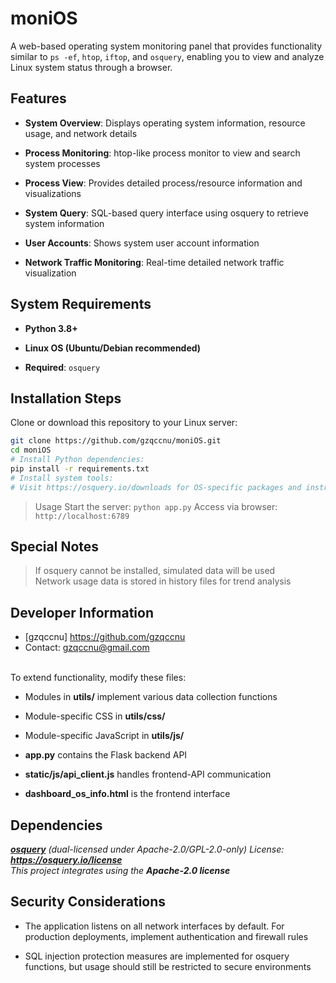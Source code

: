 # moniOS

A web-based operating system monitoring panel that provides functionality similar to `ps -ef`, `htop`, `iftop`, and `osquery`, 
enabling you to view and analyze Linux system status through a browser.

## Features
- **System Overview**: Displays operating system information, resource usage, and network details

- **Process Monitoring**: htop-like process monitor to view and search system processes

- **Process View**: Provides detailed process/resource information and visualizations

- **System Query**: SQL-based query interface using osquery to retrieve system information

- **User Accounts**: Shows system user account information

- **Network Traffic Monitoring**: Real-time detailed network traffic visualization

## System Requirements
- **Python 3.8+**

- **Linux OS (Ubuntu/Debian recommended)**

- **Required**: `osquery`

## Installation Steps
Clone or download this repository to your Linux server:

```bash
git clone https://github.com/gzqccnu/moniOS.git
cd moniOS
# Install Python dependencies:
pip install -r requirements.txt
# Install system tools:
# Visit https://osquery.io/downloads for OS-specific packages and instructions
```
> Usage
> Start the server:
> `python app.py`
> Access via browser:
> `http://localhost:6789`

## Special Notes
> If osquery cannot be installed, simulated data will be used <br>
> Network usage data is stored in history files for trend analysis

## Developer Information
- [gzqccnu] https://github.com/gzqccnu
- Contact: gzqccnu@gmail.com
<br>
To extend functionality, modify these files:

- Modules in **utils/** implement various data collection functions

- Module-specific CSS in **utils/css/**

- Module-specific JavaScript in **utils/js/**

- **app.py** contains the Flask backend API

- **static/js/api_client.js** handles frontend-API communication

- **dashboard_os_info.html** is the frontend interface

## Dependencies
*[**osquery**](https://github.com/osquery/osquery) (dual-licensed under Apache-2.0/GPL-2.0-only)*
*License: **https://osquery.io/license***
<br>
*This project integrates using the **Apache-2.0 license***

## Security Considerations
- The application listens on all network interfaces by default. For production deployments, implement authentication and firewall rules

- SQL injection protection measures are implemented for osquery functions, but usage should still be restricted to secure environments
